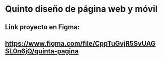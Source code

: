 # Quinto diseño de página web y móvil 
## Link proyecto en Figma: 
## https://www.figma.com/file/CppTuGvjR5SvUAGSL0n6jQ/quinta-pagina